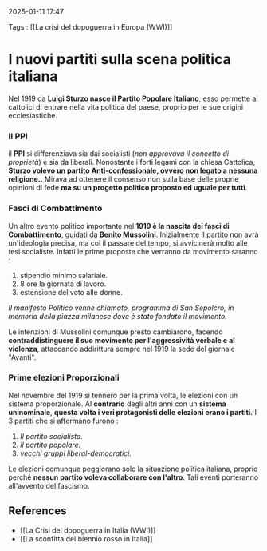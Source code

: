 2025-01-11 17:47

Tags : [[La crisi del dopoguerra in Europa (WWI)]] 

# I nuovi partiti sulla scena politica italiana

Nel 1919 da **Luigi Sturzo nasce il Partito Popolare Italiano**, esso permette ai cattolici di entrare nella vita politica del paese, proprio per le sue origini ecclesiastiche.
### Il PPI
il **PPI** si differenziava sia dai socialisti (*non approvava il concetto di proprietà*) e sia da liberali. Nonostante i forti legami con la chiesa Cattolica, **Sturzo volevo un partito Anti-confessionale, ovvero non legato a nessuna religione..**
Mirava ad ottenere il consenso non sulla base delle proprie opinioni di fede **ma su un progetto politico proposto ed uguale per tutti**.

### Fasci di Combattimento
Un altro evento politico importante nel **1919 è la nascita dei fasci di Combattimento**, guidati da **Benito Mussolini**. Inizialmente il partito non avrà un'ideologia precisa, ma col il passare del tempo, si avvicinerà molto alle tesi socialiste. Infatti le prime proposte che verranno da movimento saranno : 
1. stipendio minimo salariale.
2. 8 ore la giornata di lavoro.
3. estensione del voto alle donne.

*Il manifesto Politico venne chiamato, programma di San Sepolcro, in memoria della piazza milanese dove è stato fondato il movimento.*

Le intenzioni di Mussolini comunque presto cambiarono, facendo **contraddistinguere il suo movimento per l'aggressività verbale e al violenza**, attaccando addirittura sempre nel 1919 la sede del giornale "Avanti".

### Prime elezioni Proporzionali 
Nel novembre del 1919 si tennero per la prima volta, le elezioni con un sistema proporzionale. Al **contrario** degli altri anni con un **sistema uninominale**, **questa volta i veri protagonisti delle elezioni erano i partiti.** 
I 3 partiti che si affermano furono : 
1. *Il partito socialista.*
2. *il partito popolare.*
3. *vecchi gruppi liberal-democratici.*

Le elezioni comunque peggiorano solo la situazione politica italiana, proprio perché **nessun partito voleva collaborare con l'altro**. Tali eventi porteranno all'avvento del fascismo.
## References

- [[La Crisi del dopoguerra in Italia (WWI)]]
- [[La sconfitta del biennio rosso in Italia]]
